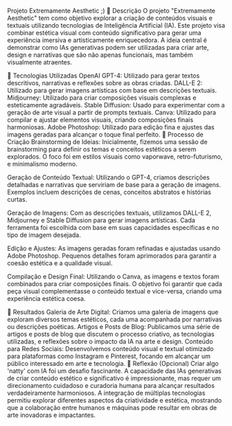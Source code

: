 Projeto Extremamente Aesthetic ;)
📒 Descrição
O projeto "Extremamente Aesthetic" tem como objetivo explorar a criação de conteúdos visuais e textuais utilizando tecnologias de Inteligência Artificial (IA). Este projeto visa combinar estética visual com conteúdo significativo para gerar uma experiência imersiva e artisticamente enriquecedora. A ideia central é demonstrar como IAs generativas podem ser utilizadas para criar arte, design e narrativas que são não apenas funcionais, mas também visualmente atraentes.

🤖 Tecnologias Utilizadas
OpenAI GPT-4: Utilizado para gerar textos descritivos, narrativas e reflexões sobre as obras criadas.
DALL-E 2: Utilizado para gerar imagens artísticas com base em descrições textuais.
Midjourney: Utilizado para criar composições visuais complexas e esteticamente agradáveis.
Stable Diffusion: Usado para experimentar com a geração de arte visual a partir de prompts textuais.
Canva: Utilizado para compilar e ajustar elementos visuais, criando composições finais harmoniosas.
Adobe Photoshop: Utilizado para edição fina e ajustes das imagens geradas para alcançar o toque final perfeito.
🧐 Processo de Criação
Brainstorming de Ideias: Inicialmente, fizemos uma sessão de brainstorming para definir os temas e conceitos estéticos a serem explorados. O foco foi em estilos visuais como vaporwave, retro-futurismo, e minimalismo moderno.

Geração de Conteúdo Textual: Utilizando o GPT-4, criamos descrições detalhadas e narrativas que serviriam de base para a geração de imagens. Exemplos incluem descrições de cenas, conceitos abstratos e histórias curtas.

Geração de Imagens: Com as descrições textuais, utilizamos DALL-E 2, Midjourney e Stable Diffusion para gerar imagens artísticas. Cada ferramenta foi escolhida com base em suas capacidades específicas e no tipo de imagem desejada.

Edição e Ajustes: As imagens geradas foram refinadas e ajustadas usando Adobe Photoshop. Pequenos detalhes foram aprimorados para garantir a coesão estética e a qualidade visual.

Compilação e Design Final: Utilizando o Canva, as imagens e textos foram combinados para criar composições finais. O objetivo foi garantir que cada peça visual complementasse o conteúdo textual e vice-versa, criando uma experiência estética coesa.

🚀 Resultados
Galeria de Arte Digital: Criamos uma galeria de imagens que exploram diversos temas estéticos, cada uma acompanhada por narrativas ou descrições poéticas.
Artigos e Posts de Blog: Publicamos uma série de artigos e posts de blog que discutem o processo criativo, as tecnologias utilizadas, e reflexões sobre o impacto da IA na arte e design.
Conteúdo para Redes Sociais: Desenvolvemos conteúdo visual e textual otimizado para plataformas como Instagram e Pinterest, focando em alcançar um público interessado em arte e tecnologia.
💭 Reflexão (Opcional)
Criar algo 'natty' com IA foi um desafio fascinante. A capacidade das IAs generativas de criar conteúdo estético e significativo é impressionante, mas requer um direcionamento cuidadoso e curadoria humana para alcançar resultados verdadeiramente harmoniosos. A integração de múltiplas tecnologias permitiu explorar diferentes aspectos da criatividade e estética, mostrando que a colaboração entre humanos e máquinas pode resultar em obras de arte inovadoras e impactantes.
